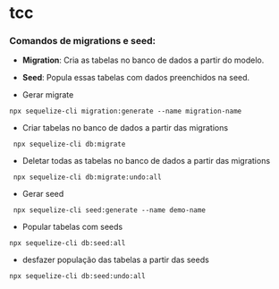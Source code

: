 # tcc

### Comandos de migrations e seed:
- **Migration**: Cria as tabelas no banco de dados a partir do modelo.
- **Seed**: Popula essas tabelas com dados preenchidos na seed.

 - Gerar migrate
```
npx sequelize-cli migration:generate --name migration-name
```
- Criar tabelas no banco de dados a partir das migrations
```
 npx sequelize-cli db:migrate
```
- Deletar todas as tabelas no banco de dados a partir das migrations 
```
 npx sequelize-cli db:migrate:undo:all
```
- Gerar seed
```
 npx sequelize-cli seed:generate --name demo-name
```
- Popular tabelas com seeds
```
npx sequelize-cli db:seed:all
```
- desfazer população das tabelas a partir das seeds
```
npx sequelize-cli db:seed:undo:all
```